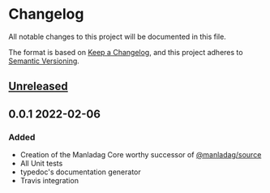 # Changelog
All notable changes to this project will be documented in this file.

The format is based on [Keep a Changelog](https://keepachangelog.com/en/1.0.0/),
and this project adheres to [Semantic Versioning](https://semver.org/spec/v2.0.0.html).

## [Unreleased]

## 0.0.1 2022-02-06

### Added
- Creation of the Manladag Core worthy successor of [@manladag/source](https://github.com/Zepoze/manladag-source)
- All Unit tests 
- typedoc's documentation generator
- Travis integration

[Unreleased]: https://github.com/Zepoze/manladag-core/compare/v0.0.1...HEAD